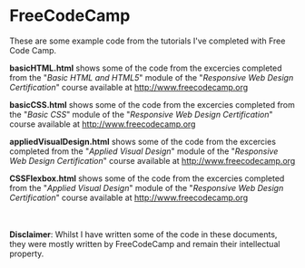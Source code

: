 # FreeCodeCamp
These are some example code from the tutorials I've completed with Free Code Camp.

<b>basicHTML.html</b> shows some of the code from the excercies completed from the "<i>Basic HTML and HTML5</i>" module of the "<i>Responsive Web Design Certification</i>" course available at http://www.freecodecamp.org

<b>basicCSS.html</b> shows some of the code from the excercies completed from the "<i>Basic CSS</i>" module of the "<i>Responsive Web Design Certification</i>" course available at http://www.freecodecamp.org

<b>appliedVisualDesign.html</b> shows some of the code from the excercies completed from the "<i>Applied Visual Design</i>" module of the "<i>Responsive Web Design Certification</i>" course available at http://www.freecodecamp.org

<b>CSSFlexbox.html</b> shows some of the code from the excercies completed from the "<i>Applied Visual Design</i>" module of the "<i>Responsive Web Design Certification</i>" course available at http://www.freecodecamp.org



</br></br>
<b>Disclaimer</b>: Whilst I have written some of the code in these documents, they were mostly written by FreeCodeCamp and remain their intellectual property.

